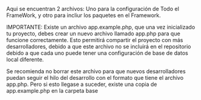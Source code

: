 Aqui se encuentran 2 archivos: Uno para la configuración de Todo el FrameWork, y otro para incliur los paquetes en el Framework.

IMPORTANTE:
Existe un archivo app.example.php, que una vez inicializado tu proyecto, debes crear un nuevo archivo llamado app.php para que funcione correctamente. Esto permitirá compartir el proyecto con más desarrolladores, debido a que este archivo no se incluirá en el repositorio
debido a que cada uno puede tener una configuración de base de datos local diferente.

Se recomienda no borrar este archivo para que nuevos desarrolladores puedan seguir el hilo del desarrollo con el formato que tiene el 
archivo app.php. Pero si esto llegase a suceder, existe una copia de app.example.php en la carpeta base